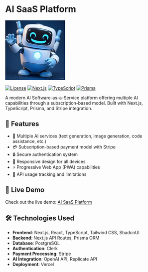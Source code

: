 # AI SaaS Platform

![Project Banner](/public/images/LOGO192.png)

[![License](https://img.shields.io/badge/license-MIT-blue.svg)](LICENSE)
[![Next.js](https://img.shields.io/badge/Next.js-15-black)](https://nextjs.org/)
[![TypeScript](https://img.shields.io/badge/TypeScript-5.0-blue)](https://www.typescriptlang.org/)
[![Prisma](https://img.shields.io/badge/Prisma-5.0-blue)](https://www.prisma.io/)

A modern AI Software-as-a-Service platform offering multiple AI capabilities through a subscription-based model. Built with Next.js, TypeScript, Prisma, and Stripe integration.

## 🌟 Features

- 🤖 Multiple AI services (text generation, image generation, code assistance, etc.)
- 💳 Subscription-based payment model with Stripe
- 🔒 Secure authentication system
- 📱 Responsive design for all devices
- ⚡ Progressive Web App (PWA) capabilities
- 🔄 API usage tracking and limitations

## 🚀 Live Demo

Check out the live demo: [AI SaaS Platform](https://genius-pi-two.vercel.app/)

## 🛠️ Technologies Used

- **Frontend**: Next.js, React, TypeScript, Tailwind CSS, ShadcnUI
- **Backend**: Next.js API Routes, Prisma ORM
- **Database**: PostgreSQL
- **Authentication**: Clerk
- **Payment Processing**: Stripe
- **AI Integration**: OpenAI API, Replicate API
- **Deployment**: Vercel
